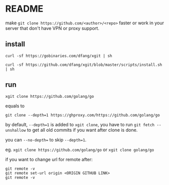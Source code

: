 # README


make `git clone https://github.com/<author>/<repo>` faster or work in your server that don't have VPN or proxy support.


## install

```
curl -sf https://gobinaries.com/dfang/xgit | sh

curl -sf https://github.com/dfang/xgit/blob/master/scripts/install.sh | sh
```

## run

```
xgit clone https://github.com/golang/go
```
equals to

```
git clone --depth=1 https://ghproxy.com/https://github.com/golang/go
```

by default, `--depth=1` is added to `xgit clone`, you have to run `git fetch --unshallow` to get all old commits if you want after clone is done.

you can `--no-depth=` to skip `--depth=1`.

eg. `xgit clone https://github.com/golang/go` or `xgit clone golang/go`


if you want to change url for remote after:

```
git remote -v
git remote set-url origin <ORIGIN GITHUB LINK>
git remote -v
```
